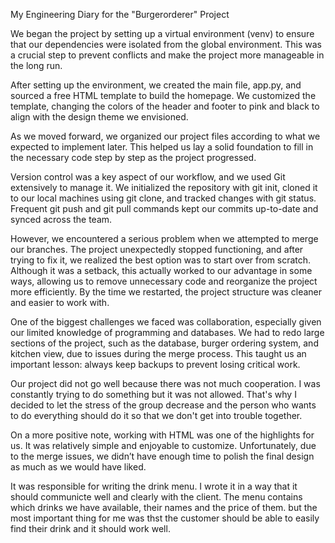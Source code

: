 My Engineering Diary for the "Burgerorderer" Project


We began the project by setting up a virtual environment (venv) to ensure that our dependencies were isolated from the global environment. This was a crucial step to prevent conflicts and make the project more manageable in the long run.

After setting up the environment, we created the main file, app.py, and sourced a free HTML template to build the homepage. We customized the template, changing the colors of the header and footer to pink and black to align with the design theme we envisioned.

As we moved forward, we organized our project files according to what we expected to implement later. This helped us lay a solid foundation to fill in the necessary code step by step as the project progressed.

Version control was a key aspect of our workflow, and we used Git extensively to manage it. We initialized the repository with git init, cloned it to our local machines using git clone, and tracked changes with git status. Frequent git push and git pull commands kept our commits up-to-date and synced across the team.

However, we encountered a serious problem when we attempted to merge our branches. The project unexpectedly stopped functioning, and after trying to fix it, we realized the best option was to start over from scratch. Although it was a setback, this actually worked to our advantage in some ways, allowing us to remove unnecessary code and reorganize the project more efficiently. By the time we restarted, the project structure was cleaner and easier to work with.

One of the biggest challenges we faced was collaboration, especially given our limited knowledge of programming and databases. We had to redo large sections of the project, such as the database, burger ordering system, and kitchen view, due to issues during the merge process. This taught us an important lesson: always keep backups to prevent losing critical work.

Our project did not go well because there was not much cooperation. I was constantly trying to do something but it was not allowed. That's why I decided to let the stress of the group decrease and the person who wants to do everything should do it so that we don't get into trouble together.

On a more positive note, working with HTML was one of the highlights for us. It was relatively simple and enjoyable to customize. Unfortunately, due to the merge issues, we didn’t have enough time to polish the final design as much as we would have liked.

It was responsible for writing the drink menu. I wrote it in a way that it should communicte well and clearly with the client. The menu contains which drinks we have available, their names and the price of them. but the most important thing for me was thst the customer should be able to easily find their drink and it should work well. 


